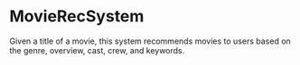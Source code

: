 # MovieRecSystem
Given a title of a movie, this system recommends movies to users based on the genre, overview, cast, crew, and keywords.
